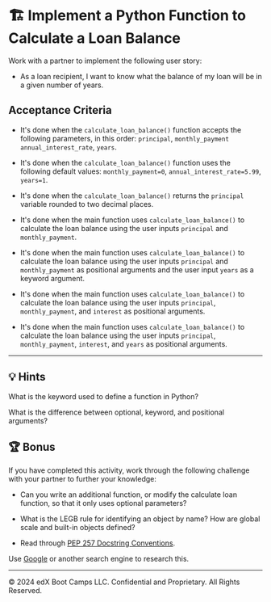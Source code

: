 # 🏗️ Implement a Python Function to Calculate a Loan Balance

Work with a partner to implement the following user story:

* As a loan recipient, I want to know what the balance of my loan will be in a given number of years.

## Acceptance Criteria

* It's done when the `calculate_loan_balance()` function accepts the following parameters, in this order: `principal`, `monthly_payment` `annual_interest_rate`, `years`.

* It's done when the `calculate_loan_balance()` function uses the following default values: `monthly_payment=0`, `annual_interest_rate=5.99`, `years=1`.

* It's done when the `calculate_loan_balance()` returns the `principal` variable rounded to two decimal places.

* It's done when the main function uses `calculate_loan_balance()` to calculate the loan balance using the user inputs `principal` and `monthly_payment`.

* It's done when the main function uses `calculate_loan_balance()` to calculate the loan balance using the user inputs `principal` and `monthly_payment` as positional arguments and the user input `years` as a keyword argument.

* It's done when the main function uses `calculate_loan_balance()` to calculate the loan balance using the user inputs `principal`, `monthly_payment`, and `interest` as positional arguments.

* It's done when the main function uses `calculate_loan_balance()` to calculate the loan balance using the user inputs `principal`, `monthly_payment`, `interest`, and `years` as positional arguments.

---

## 💡 Hints

What is the keyword used to define a function in Python?

What is the difference between optional, keyword, and positional arguments?

## 🏆 Bonus

If you have completed this activity, work through the following challenge with your partner to further your knowledge:

* Can you write an additional function, or modify the calculate loan function, so that it only uses optional parameters?

* What is the LEGB rule for identifying an object by name? How are global scale and built-in objects defined?

* Read through [PEP 257 Docstring Conventions](https://peps.python.org/pep-0257/).

Use [Google](https://www.google.com) or another search engine to research this.

---
&copy; 2024 edX Boot Camps LLC. Confidential and Proprietary. All Rights Reserved.
